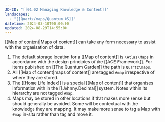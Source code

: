 ```yaml
---
JD-ID: "[[01.02 Managing Knowledge & Content]]"
landscapes:
  - "[[Quartz/maps/Quantum OS]]"
datetime: 2024-03-10T00:00:00
updated: 2024-08-29T14:55:00
---
```

[[Map of content|Maps of content]] can take any form necessary to assist with the organisation of data.

1. The default storage location for a [[Map of content]] is `\Atlas\Maps` in accordance with the design principles of the [[ACE Framework]]. For items published on [[The Quantum Garden]] the path is `Quartz\maps`.
2. All [[Map of content|maps of content]] are tagged `#map` irrespective of where they are stored.
3. The [[Home Life Index]] is a special [[Map of content]] that organises information with in the [[Johnny.Decimal]] system. Notes within its hierarchy are not tagged `#map`.
4. Maps may be stored in other locations if that makes more sense but should generally be avoided. Some will be contextual with the knowledge they are mapping. It may make more sense to tag a Map with `#map` in-situ rather than tag and move it.


